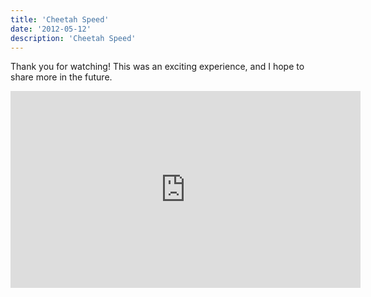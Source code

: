 ```yaml
---
title: 'Cheetah Speed'
date: '2012-05-12'
description: 'Cheetah Speed'
---
```


Thank you for watching! This was an exciting experience, and I hope to share more in the future.

<iframe width="560" height="315" src="https://www.youtube.com/embed/7og1ib2V6DU" frameborder="0" allow="accelerometer; autoplay; encrypted-media; gyroscope; picture-in-picture" allowfullscreen></iframe>







